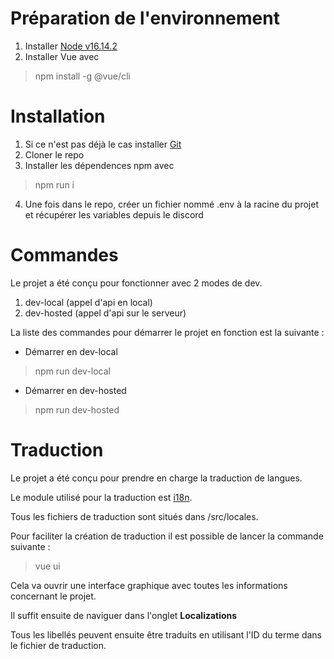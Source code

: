 # Préparation de l'environnement
1. Installer [Node v16.14.2](https://nodejs.org/dist/v16.14.2/)
3. Installer Vue avec 
> npm install -g @vue/cli

# Installation
1. Si ce n'est pas déjà le cas installer [Git](https://git-scm.com/downloads)
2. Cloner le repo
3. Installer les dépendences npm avec
> npm run i
4. Une fois dans le repo, créer un fichier nommé .env à la racine du projet et récupérer les variables depuis le discord

# Commandes
Le projet a été conçu pour fonctionner avec 2 modes de dev.
1. dev-local (appel d'api en local)
2. dev-hosted (appel d'api sur le serveur)

La liste des commandes pour démarrer le projet en fonction est la suivante :
* Démarrer en dev-local
> npm run dev-local
* Démarrer en dev-hosted
> npm run dev-hosted

# Traduction
Le projet a été conçu pour prendre en charge la traduction de langues.

Le module utilisé pour la traduction est [i18n](https://vue-i18n.intlify.dev/guide/advanced/composition.html#basic-usage).

Tous les fichiers de traduction sont situés dans /src/locales.

Pour faciliter la création de traduction il est possible de lancer la commande suivante :
> vue ui
> 
Cela va ouvrir une interface graphique avec toutes les informations concernant le projet.

Il suffit ensuite de naviguer dans l'onglet **Localizations**

Tous les libellés peuvent ensuite être traduits en utilisant l'ID du terme dans le fichier de traduction.
